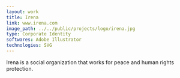 ```yaml
---
layout: work
title: Irena
link: www.irena.com
image_path: ../../public/projects/logo/irena.jpg
type: Corporate Identity
softwares: Adobe Illustrator
technologies: SVG
---
```


Irena is a social organization that works for peace and human rights protection. 
